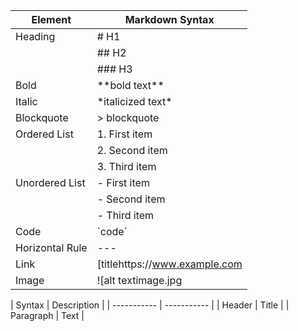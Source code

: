 |Element 	|Markdown Syntax|
| --- | --- |
|Heading 	|\# H1|
||\#\# H2|
||\#\#\# H3|
|Bold 	|\*\*bold text\*\*|
|Italic 	|\*italicized text\*|
|Blockquote 	|\> blockquote|
|Ordered List 	|1. First item|
||2. Second item|
||3. Third item|
|Unordered List 	|\- First item|
||\- Second item|
||\- Third item|
|Code 	|\`code\`|
|Horizontal Rule 	|\-\-\-|
|Link 	|\[titlehttps://www.example.com|
|Image 	|\!\[alt textimage.jpg|

\| Syntax \| Description \|
\| \-\-\-\-\-\-\-\-\-\-\- \| \-\-\-\-\-\-\-\-\-\-\- \|
\| Header \| Title \|
\| Paragraph \| Text \|

